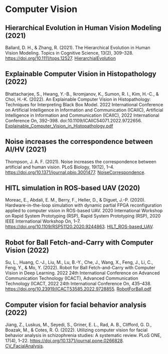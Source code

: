 # Computer Vision

## Hierarchical Evolution in Human Vision Modeling (2021)

Ballard, D. H., & Zhang, R. (2021). The Hierarchical Evolution in Human Vision Modeling. Topics in Cognitive Science, 13(2), 309–328. https://doi.org/10.1111/tops.12527. [HierarchialEvolution](HierarchialEvolution.pdf)

## Explainable Computer Vision in Histopathology (2022)

Bhattacharjee, S., Hwang, Y.-B., Ikromjanov, K., Sumon, R. I., Kim, H.-C., & Choi, H.-K. (2022). An Explainable Computer Vision in Histopathology: Techniques for Interpreting Black Box Model. 2022 International Conference on Artificial Intelligence in Information and Communication (ICAIIC), Artificial Intelligence in Information and Communication (ICAIIC), 2022 International Conference On, 392–398. doi:10.1109/ICAIIC54071.2022.9722656. [Explainable_Computer_Vision_in_Histopathology.pdf](Explainable_Computer_Vision_in_Histopathology.pdf)

## Noise increases the correspondence between AI/HV (2021)

Thompson, J. A. F. (2021). Noise increases the correspondence between artificial and human vision. PLoS Biology, 19(12), 1–4. https://doi.org/10.1371/journal.pbio.3001477. [NoiseCorrespondence](NoiseCorrespondence.pdf).

## HITL simulation in ROS-based UAV (2020)

Moreac, E., Abdali, E. M., Berry, F., Heller, D., & Diguet, J.-P. (2020). Hardware-in-the-loop simulation with dynamic partial FPGA reconfiguration applied to computer vision in ROS-based UAV. 2020 International Workshop on Rapid System Prototyping (RSP), Rapid System Prototyping (RSP), 2020 IEEE International Workshop On, 1–7. https://doi.org/10.1109/RSP51120.2020.9244863. [HILT_ROS-based_UAV](HILT_ROS-based_UAV.pdf).

## Robot for Ball Fetch-and-Carry with Computer Vision (2022)

Su, L., Huang, C.-J., Liu, M., Lu, B.-Y., Che, J., Wang, X., Feng, J., Li, C., Feng, Y., & Mo, Y. (2022). Robot for Ball Fetch-and-Carry with Computer Vision in Deep Learning. 2022 24th International Conference on Advanced Communication Technology (ICACT), Advanced Communication Technology (ICACT, 2022 24th International Conference On, 435–438. https://doi.org/10.23919/ICACT53585.2022.9728855. [RobotForBall.pdf](RobotForBall.pdf)

## Computer vision for facial behavior analysis (2022)

Jiang, Z., Luskus, M., Seyedi, S., Griner, E. L., Rad, A. B., Clifford, G. D., Boazak, M., & Cotes, R. O. (2022). Utilizing computer vision for facial behavior analysis in schizophrenia studies: A systematic review. PLoS ONE, 17(4), 1–22. https://doi.org/10.1371/journal.pone.0266828. [CV_FacialAnalysis](CV_FacialAnalysis.pdf).


